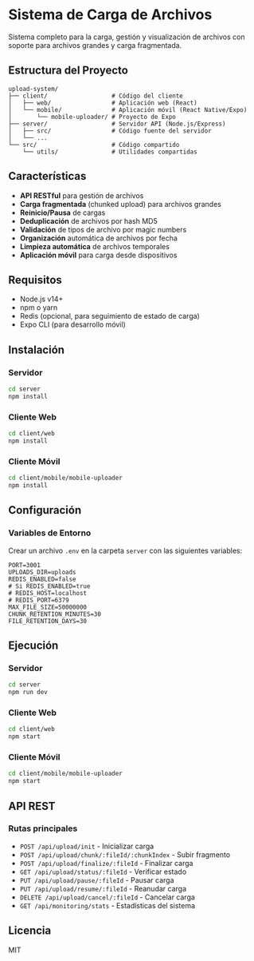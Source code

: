# Sistema de Carga de Archivos

Sistema completo para la carga, gestión y visualización de archivos con soporte para archivos grandes y carga fragmentada.

## Estructura del Proyecto

```
upload-system/
├── client/                  # Código del cliente
│   ├── web/                 # Aplicación web (React)
│   └── mobile/              # Aplicación móvil (React Native/Expo)
│       └── mobile-uploader/ # Proyecto de Expo
├── server/                  # Servidor API (Node.js/Express)
│   ├── src/                 # Código fuente del servidor
│   └── ...
└── src/                     # Código compartido
    └── utils/               # Utilidades compartidas
```

## Características

- **API RESTful** para gestión de archivos
- **Carga fragmentada** (chunked upload) para archivos grandes
- **Reinicio/Pausa** de cargas
- **Deduplicación** de archivos por hash MD5
- **Validación** de tipos de archivo por magic numbers
- **Organización** automática de archivos por fecha
- **Limpieza automática** de archivos temporales
- **Aplicación móvil** para carga desde dispositivos

## Requisitos

- Node.js v14+
- npm o yarn
- Redis (opcional, para seguimiento de estado de carga)
- Expo CLI (para desarrollo móvil)

## Instalación

### Servidor

```bash
cd server
npm install
```

### Cliente Web

```bash
cd client/web
npm install
```

### Cliente Móvil

```bash
cd client/mobile/mobile-uploader
npm install
```

## Configuración

### Variables de Entorno

Crear un archivo `.env` en la carpeta `server` con las siguientes variables:

```
PORT=3001
UPLOADS_DIR=uploads
REDIS_ENABLED=false
# Si REDIS_ENABLED=true
# REDIS_HOST=localhost
# REDIS_PORT=6379
MAX_FILE_SIZE=50000000
CHUNK_RETENTION_MINUTES=30
FILE_RETENTION_DAYS=30
```

## Ejecución

### Servidor

```bash
cd server
npm run dev
```

### Cliente Web

```bash
cd client/web
npm start
```

### Cliente Móvil

```bash
cd client/mobile/mobile-uploader
npm start
```

## API REST

### Rutas principales

- `POST /api/upload/init` - Inicializar carga
- `POST /api/upload/chunk/:fileId/:chunkIndex` - Subir fragmento
- `POST /api/upload/finalize/:fileId` - Finalizar carga
- `GET /api/upload/status/:fileId` - Verificar estado
- `PUT /api/upload/pause/:fileId` - Pausar carga
- `PUT /api/upload/resume/:fileId` - Reanudar carga
- `DELETE /api/upload/cancel/:fileId` - Cancelar carga
- `GET /api/monitoring/stats` - Estadísticas del sistema

## Licencia

MIT 
